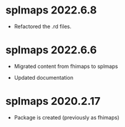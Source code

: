 # splmaps 2022.6.8

- Refactored the .rd files.

# splmaps 2022.6.6

- Migrated content from fhimaps to splmaps

- Updated documentation

# splmaps 2020.2.17

- Package is created (previously as fhimaps)

